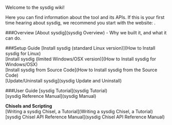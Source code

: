 Welcome to the sysdig wiki!

Here you can find information about the tool and its APIs. If this is your first time hearing about sysdig, we recommend you start with the website: <tbd>.

###Overview
[About sysdig](sysdig Overview) - Why we built it, and what it can do.

###Setup Guide 
[Install sysdig (standard Linux version)](How to Install sysdig for Linux)  
[Install sysdig (limited Windows/OSX version)](How to Install sysdig for Windows/OSX)  
[Install sysdig from Source Code](How to Install sysdig from the Source Code)  
[Update/Uninstall sysdig](sysdig Update and Uninstall)  

###User Guide
[sysdig Tutorial](sysdig Tutorial)  
[sysdig Reference Manual](sysdig Manual)  

**Chisels and Scripting**  
[Writing a sysdig Chisel, a Tutorial](Writing a sysdig Chisel, a Tutorial)  
[sysdig Chisel API Reference Manual](sysdig Chisel API Reference Manual)
